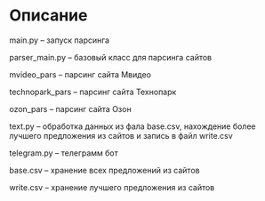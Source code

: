 # Описание
main.py – запуск парсинга

parser_main.py – базовый класс для парсинга сайтов 

mvideo_pars – парсинг сайта Мвидео 

technopark_pars – парсинг сайта Технопарк

ozon_pars – парсинг сайта Озон

text.py – обработка данных из фала base.csv, нахождение более лучшего предложения из сайтов и запись в файл write.csv

telegram.py – телеграмм бот

base.csv – хранение всех предложений из сайтов

write.csv – хранение лучшего предложения из сайтов
